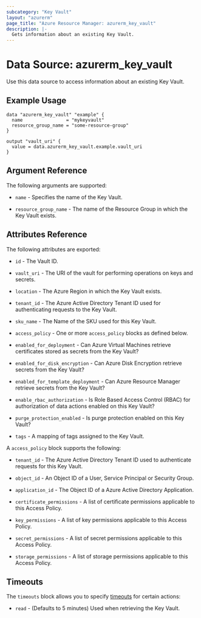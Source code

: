 ```yaml
---
subcategory: "Key Vault"
layout: "azurerm"
page_title: "Azure Resource Manager: azurerm_key_vault"
description: |-
  Gets information about an existing Key Vault.
---
```


# Data Source: azurerm_key_vault

Use this data source to access information about an existing Key Vault.

## Example Usage

```hcl
data "azurerm_key_vault" "example" {
  name                = "mykeyvault"
  resource_group_name = "some-resource-group"
}

output "vault_uri" {
  value = data.azurerm_key_vault.example.vault_uri
}
```

## Argument Reference

The following arguments are supported:

* `name` - Specifies the name of the Key Vault.

* `resource_group_name` - The name of the Resource Group in which the Key Vault exists.

## Attributes Reference

The following attributes are exported:

* `id` - The Vault ID.

* `vault_uri` - The URI of the vault for performing operations on keys and secrets.

* `location` - The Azure Region in which the Key Vault exists.

* `tenant_id` - The Azure Active Directory Tenant ID used for authenticating requests to the Key Vault.

* `sku_name` - The Name of the SKU used for this Key Vault.

* `access_policy` - One or more `access_policy` blocks as defined below.

* `enabled_for_deployment` - Can Azure Virtual Machines retrieve certificates stored as secrets from the Key Vault?

* `enabled_for_disk_encryption` - Can Azure Disk Encryption retrieve secrets from the Key Vault?

* `enabled_for_template_deployment` - Can Azure Resource Manager retrieve secrets from the Key Vault?

* `enable_rbac_authorization` - Is Role Based Access Control (RBAC) for authorization of data actions enabled on this Key Vault?

* `purge_protection_enabled` - Is purge protection enabled on this Key Vault?

* `tags` - A mapping of tags assigned to the Key Vault.

A `access_policy` block supports the following:

* `tenant_id` - The Azure Active Directory Tenant ID used to authenticate requests for this Key Vault.

* `object_id` - An Object ID of a User, Service Principal or Security Group.

* `application_id` - The Object ID of a Azure Active Directory Application.

* `certificate_permissions` - A list of certificate permissions applicable to this Access Policy.

* `key_permissions` - A list of key permissions applicable to this Access Policy.

* `secret_permissions` - A list of secret permissions applicable to this Access Policy.

* `storage_permissions` - A list of storage permissions applicable to this Access Policy.

## Timeouts

The `timeouts` block allows you to specify [timeouts](https://www.terraform.io/docs/configuration/resources.html#timeouts) for certain actions:

* `read` - (Defaults to 5 minutes) Used when retrieving the Key Vault.
